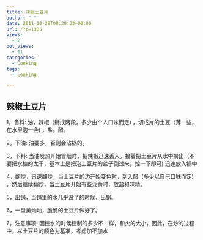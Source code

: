 ```yaml
---
title: 辣椒土豆片
author: "-"
date: 2011-10-29T08:30:33+00:00
url: /?p=1385
views:
  - 2
bot_views:
  - 11
categories:
  - Cooking
tags:
  - Cooking

---
```

## 辣椒土豆片
1，备料: 油，辣椒（掰成两段，多少由个人口味而定) ，切成片的土豆（薄一些，在水里泡一会) ，盐。醋。
  
2，下油: 油要多，否则会沾锅的。
  
3，下料: 当油发热开始冒烟时，把辣椒迅速丢入。接着把土豆片从水中捞出（不要把水控的太干，基本上是把泡土豆片的盆子倒过来，控一下即可) 迅速放入锅中
  
4，翻炒，迅速翻炒，当土豆片的边开始变色时，到入醋（多少以自己口味而定) ，然后继续翻炒，当土豆片开始有些泛黄时，放盐和味精。
  
5，出锅，当锅里的水几乎没了的时候，出锅。
  
6，一盘黄灿灿，脆脆的土豆片做好了。
  
7，注意事项: 因控水的时候控制的多少不一样，和火的大小，因此，在炒的过程中，以土豆片的颜色为基准，考虑加不加水
